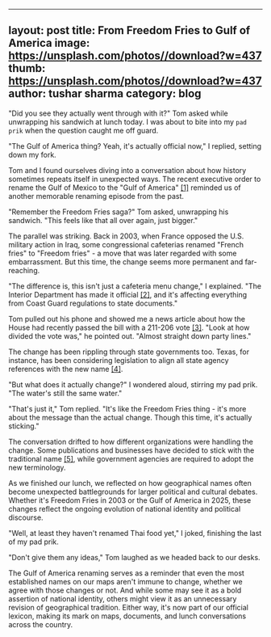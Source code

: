 
---
layout: post
title: From Freedom Fries to Gulf of America
image: https://unsplash.com/photos//download?w=437
thumb: https://unsplash.com/photos//download?w=437
author: tushar sharma
category: blog
---

"Did you see they actually went through with it?" Tom asked while unwrapping his sandwich at lunch today. I was about to bite into my `pad prik` when the question caught me off guard.

"The Gulf of America thing? Yeah, it's actually official now," I replied, setting down my fork.<!-- truncate_here -->

Tom and I found ourselves diving into a conversation about how history sometimes repeats itself in unexpected ways. The recent executive order to rename the Gulf of Mexico to the "Gulf of America" [[1]](https://m.economictimes.com/news/international/global-trends/trump-administration-officially-changes-name-of-gulf-of-mexico-to-gulf-of-america/articleshow/117540239.cms) reminded us of another memorable renaming episode from the past.

"Remember the Freedom Fries saga?" Tom asked, unwrapping his sandwich. "This feels like that all over again, just bigger."

The parallel was striking. Back in 2003, when France opposed the U.S. military action in Iraq, some congressional cafeterias renamed "French fries" to "Freedom fries" - a move that was later regarded with some embarrassment. But this time, the change seems more permanent and far-reaching.

"The difference is, this isn't just a cafeteria menu change," I explained. "The Interior Department has made it official [[2]](https://www.doi.gov/pressreleases/interior-department-advances-restoration-historic-names-honoring-american-greatness), and it's affecting everything from Coast Guard regulations to state documents."

Tom pulled out his phone and showed me a news article about how the House had recently passed the bill with a 211-206 vote [[3]](https://www.usatoday.com/story/news/politics/2025/05/08/house-rename-gulf-of-mexico-to-america/83452767007/). "Look at how divided the vote was," he pointed out. "Almost straight down party lines."

The change has been rippling through state governments too. Texas, for instance, has been considering legislation to align all state agency references with the new name [[4]](https://www.texastribune.org/2025/04/24/texas-gulf-of-america-name-change/).

"But what does it actually change?" I wondered aloud, stirring my pad prik. "The water's still the same water."

"That's just it," Tom replied. "It's like the Freedom Fries thing - it's more about the message than the actual change. Though this time, it's actually sticking."

The conversation drifted to how different organizations were handling the change. Some publications and businesses have decided to stick with the traditional name [[5]](https://www.offshore-mag.com/regional-reports/us-gulf-of-mexico/news/55267106/trump-reaffirms-commitment-to-gulf-of-america-name-change), while government agencies are required to adopt the new terminology.

As we finished our lunch, we reflected on how geographical names often become unexpected battlegrounds for larger political and cultural debates. Whether it's Freedom Fries in 2003 or the Gulf of America in 2025, these changes reflect the ongoing evolution of national identity and political discourse.

"Well, at least they haven't renamed Thai food yet," I joked, finishing the last of my pad prik.

"Don't give them any ideas," Tom laughed as we headed back to our desks.

The Gulf of America renaming serves as a reminder that even the most established names on our maps aren't immune to change, whether we agree with those changes or not. And while some may see it as a bold assertion of national identity, others might view it as an unnecessary revision of geographical tradition. Either way, it's now part of our official lexicon, making its mark on maps, documents, and lunch conversations across the country.